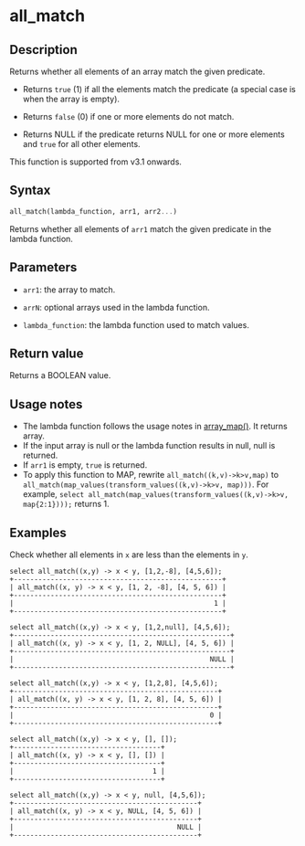 # all_match

## Description

Returns whether all elements of an array match the given predicate.

- Returns `true` (1) if all the elements match the predicate (a special case is when the array is empty).

- Returns `false` (0) if one or more elements do not match.

- Returns NULL if the predicate returns NULL for one or more elements and `true` for all other elements.

This function is supported from v3.1 onwards.

## Syntax

```Haskell
all_match(lambda_function, arr1, arr2...)
```

Returns whether all elements of `arr1` match the given predicate in the lambda function.

## Parameters

- `arr1`: the array to match.

- `arrN`: optional arrays used in the lambda function.

- `lambda_function`: the lambda function used to match values.

## Return value

Returns a BOOLEAN value.

## Usage notes

- The lambda function follows the usage notes in [array_map()](array_map.md). It returns array<bool>.
- If the input array is null or the lambda function results in null, null is returned.
- If `arr1` is empty, `true` is returned.
- To apply this function to MAP, rewrite `all_match((k,v)->k>v,map)` to `all_match(map_values(transform_values((k,v)->k>v, map)))`. For example, `select all_match(map_values(transform_values((k,v)->k>v, map{2:1})));` returns 1.

## Examples

Check whether all elements in `x` are less than the elements in `y`.

```Plain
select all_match((x,y) -> x < y, [1,2,-8], [4,5,6]);
+---------------------------------------------------+
| all_match((x, y) -> x < y, [1, 2, -8], [4, 5, 6]) |
+---------------------------------------------------+
|                                                 1 |
+---------------------------------------------------+

select all_match((x,y) -> x < y, [1,2,null], [4,5,6]);
+-----------------------------------------------------+
| all_match((x, y) -> x < y, [1, 2, NULL], [4, 5, 6]) |
+-----------------------------------------------------+
|                                                NULL |
+-----------------------------------------------------+

select all_match((x,y) -> x < y, [1,2,8], [4,5,6]);
+--------------------------------------------------+
| all_match((x, y) -> x < y, [1, 2, 8], [4, 5, 6]) |
+--------------------------------------------------+
|                                                0 |
+--------------------------------------------------+

select all_match((x,y) -> x < y, [], []);
+------------------------------------+
| all_match((x, y) -> x < y, [], []) |
+------------------------------------+
|                                  1 |
+------------------------------------+

select all_match((x,y) -> x < y, null, [4,5,6]);
+---------------------------------------------+
| all_match((x, y) -> x < y, NULL, [4, 5, 6]) |
+---------------------------------------------+
|                                        NULL |
+---------------------------------------------+
```
